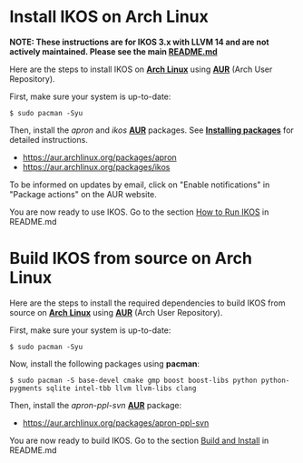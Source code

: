 Install IKOS on Arch Linux
==========================

**NOTE: These instructions are for IKOS 3.x with LLVM 14 and are not actively maintained. Please see the main [README.md](../../../README.md)**

Here are the steps to install IKOS on **[Arch Linux](https://www.archlinux.org/)** using **[AUR](https://aur.archlinux.org/)** (Arch User Repository).

First, make sure your system is up-to-date:

```
$ sudo pacman -Syu
```

Then, install the *apron* and *ikos* **[AUR](https://aur.archlinux.org/)** packages. See **[Installing packages](https://wiki.archlinux.org/index.php/Arch_User_Repository#Installing_packages)** for detailed instructions.

* https://aur.archlinux.org/packages/apron
* https://aur.archlinux.org/packages/ikos

To be informed on updates by email, click on "Enable notifications" in "Package actions" on the AUR website.

You are now ready to use IKOS. Go to the section [How to Run IKOS](../../../README.md#how-to-run-ikos) in README.md

Build IKOS from source on Arch Linux
====================================

Here are the steps to install the required dependencies to build IKOS from source on **[Arch Linux](https://www.archlinux.org/)** using **[AUR](https://aur.archlinux.org/)** (Arch User Repository).

First, make sure your system is up-to-date:

```
$ sudo pacman -Syu
```

Now, install the following packages using **pacman**:

```
$ sudo pacman -S base-devel cmake gmp boost boost-libs python python-pygments sqlite intel-tbb llvm llvm-libs clang
```

Then, install the *apron-ppl-svn* **[AUR](https://aur.archlinux.org/)** package:

* https://aur.archlinux.org/packages/apron-ppl-svn

You are now ready to build IKOS. Go to the section [Build and Install](../../../README.md#build-and-install) in README.md
